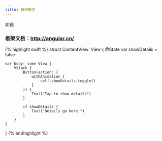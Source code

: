 ```yaml
---
title: 框架概述
---
```


如题

### 框架文档：http://angular.cn/

{% highlight swift %}
struct ContentView: View {
    @State var showDetails = false

    var body: some View {
        VStack {
            Button(action: {
                withAnimation {
                    self.showDetails.toggle()
                }
            }) {
                Text("Tap to show details")
            }

            if showDetails {
                Text("Details go here.")
            }
        }
    }
}
{% endhighlight %}

